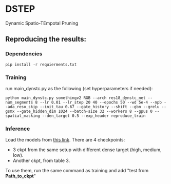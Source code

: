 # DSTEP
Dynamic Spatio-TEmpotal Pruning 

## Reproducing the results:

### Dependencies
```
pip install -r requierments.txt
```


### Training
run main_dynstc.py as the following (set hyperparameters if needed):
```
python main_dynstc.py somethingv2 RGB --arch res18_dynstc_net --num_segments 8 --lr 0.01 --lr_step 20 40 --epochs 50 --wd 5e-4 --npb --ada_reso_skip --init_tau 0.67 --gate_history --shift --gbn --grelu --gsmx --gate_hidden_dim 1024 --batch-size 32 --workers 8 --gpus 0 --spatial_masking --den_target 0.5 --exp_header reproduce_train 
```


### Inference
Load the models from [this link](https://drive.google.com/drive/folders/1Qgj2mjQ2TjTm2MbdO1LYj9o6fiZlnGdm).
There are 4 checkpoints:
  - 3 ckpt from the same setup with different dense target (high, medium, low).
  - Another ckpt, from table 3.

To use them, run the same command as training and add "test from **Path_to_ckpt**"

